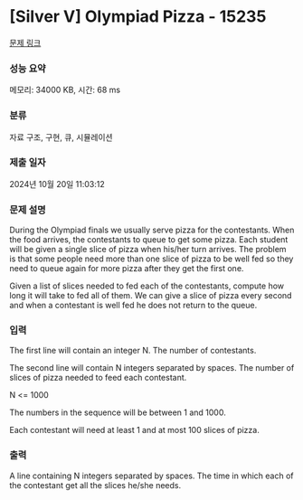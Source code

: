 # [Silver V] Olympiad Pizza - 15235 

[문제 링크](https://www.acmicpc.net/problem/15235) 

### 성능 요약

메모리: 34000 KB, 시간: 68 ms

### 분류

자료 구조, 구현, 큐, 시뮬레이션

### 제출 일자

2024년 10월 20일 11:03:12

### 문제 설명

<p>During the Olympiad finals we usually serve pizza for the contestants. When the food arrives, the contestants to queue to get some pizza. Each student will be given a single slice of pizza when his/her turn arrives. The problem is that some people need more than one slice of pizza to be well fed so they need to queue again for more pizza after they get the first one.</p>

<p>Given a list of slices needed to fed each of the contestants, compute how long it will take to fed all of them. We can give a slice of pizza every second and when a contestant is well fed he does not return to the queue.</p>

### 입력 

 <p>The first line will contain an integer N. The number of contestants.</p>

<p>The second line will contain N integers separated by spaces. The number of slices of pizza needed to feed each contestant.</p>

<p>N <= 1000</p>

<p>The numbers in the sequence will be between 1 and 1000.</p>

<p>Each contestant will need at least 1 and at most 100 slices of pizza.</p>

### 출력 

 <p>A line containing N integers separated by spaces. The time in which each of the contestant get all the slices he/she needs.</p>

